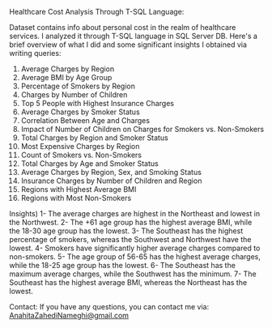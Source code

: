 Healthcare Cost Analysis Through T-SQL Language:

Dataset contains info about personal cost in the realm of healthcare services. I analyzed it through T-SQL language in SQL Server DB. Here's a brief overview of what I did
and some significant insights I obtained via writing queries:

1) Average Charges by Region
2) Average BMI by Age Group
3) Percentage of Smokers by Region
4) Charges by Number of Children
5) Top 5 People with Highest Insurance Charges
6) Average Charges by Smoker Status
7) Correlation Between Age and Charges
8) Impact of Number of Children on Charges for Smokers vs. Non-Smokers
9) Total Charges by Region and Smoker Status
10) Most Expensive Charges by Region
11) Count of Smokers vs. Non-Smokers
12) Total Charges by Age and Smoker Status
13) Average Charges by Region, Sex, and Smoking Status
14) Insurance Charges by Number of Children and Region
15) Regions with Highest Average BMI
16) Regions with Most Non-Smokers

Insights)
1- The average charges are highest in the Northeast and lowest in the Northwest.
2- The +61 age group has the highest average BMI, while the 18-30 age group has the lowest.
3- The Southeast has the highest percentage of smokers, whereas the Southwest and Northwest have the lowest.
4- Smokers have significantly higher average charges compared to non-smokers.
5- The age group of 56-65 has the highest average charges, while the 18-25 age group has the lowest.
6- The Southeast has the maximum average charges, while the Southwest has the minimum.
7- The Southeast has the highest average BMI, whereas the Northeast has the lowest.

Contact: If you have any questions, you can contact me via: AnahitaZahediNameghi@gmail.com 
